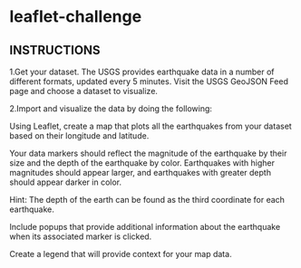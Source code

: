 # leaflet-challenge
INSTRUCTIONS
-------------------------------------------------------------------------------------------------------------------------------------------------------------------------

1.Get your dataset.
The USGS provides earthquake data in a number of different formats, updated every 5 minutes. Visit the USGS GeoJSON Feed
page and choose a dataset to visualize. 

2.Import and visualize the data by doing the following:

Using Leaflet, create a map that plots all the earthquakes from your dataset based on their longitude and latitude.

Your data markers should reflect the magnitude of the earthquake by their size and the depth of the earthquake by color. Earthquakes with higher magnitudes should appear larger, and earthquakes with greater depth should appear darker in color.

Hint: The depth of the earth can be found as the third coordinate for each earthquake.

Include popups that provide additional information about the earthquake when its associated marker is clicked.

Create a legend that will provide context for your map data.


